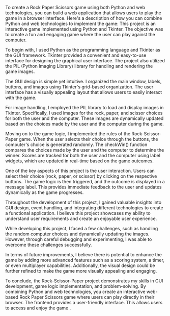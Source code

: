 To create a Rock Paper Scissors game using both Python and web technologies, you can build a web application that allows users to play the game in a browser interface. Here's a description of how you can combine Python and web technologies to implement the game:
This project is an interactive game implemented using Python and Tkinter. The objective was to create a fun and engaging game where the user can play against the computer.

To begin with, I used Python as the programming language and Tkinter as the GUI framework. Tkinter provided a convenient and easy-to-use interface for designing the graphical user interface. The project also utilized the PIL (Python Imaging Library) library for handling and rendering the game images.

The GUI design is simple yet intuitive. I organized the main window, labels, buttons, and images using Tkinter's grid-based organization. The user interface has a visually appealing layout that allows users to easily interact with the game.

For image handling, I employed the PIL library to load and display images in Tkinter. Specifically, I used images for the rock, paper, and scissor choices for both the user and the computer. These images are dynamically updated based on the choices made by the user and the computer during the game.

Moving on to the game logic, I implemented the rules of the Rock-Scissor-Paper game. When the user selects their choice through the buttons, the computer's choice is generated randomly. The checkWin() function compares the choices made by the user and the computer to determine the winner. Scores are tracked for both the user and the computer using label widgets, which are updated in real-time based on the game outcomes.

One of the key aspects of this project is the user interaction. Users can select their choice (rock, paper, or scissor) by clicking on the respective buttons. The game logic is then triggered, and the outcome is displayed in a message label. This provides immediate feedback to the user and updates dynamically as the game progresses.

Throughout the development of this project, I gained valuable insights into GUI design, event handling, and integrating different technologies to create a functional application. I believe this project showcases my ability to understand user requirements and create an enjoyable user experience.

While developing this project, I faced a few challenges, such as handling the random computer choices and dynamically updating the images. However, through careful debugging and experimenting, I was able to overcome these challenges successfully.

In terms of future improvements, I believe there is potential to enhance the game by adding more advanced features such as a scoring system, a timer, or even multiplayer capabilities. Additionally, the visual design could be further refined to make the game more visually appealing and engaging.

To conclude, the Rock-Scissor-Paper project demonstrates my skills in GUI development, game logic implementation, and problem-solving.
By combining Python and web technologies, you create an interactive web-based Rock Paper Scissors game where users can play directly in their browser. The frontend provides a user-friendly interface. This allows users to access and enjoy the game .
